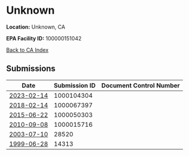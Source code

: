 # Unknown

**Location:** Unknown, CA

**EPA Facility ID:** 100000151042

[Back to CA Index](../../index.md)

## Submissions

| Date | Submission ID | Document Control Number |
|------|--------------|-------------------------|
| [2023-02-14](submissions/1000104304.md) | 1000104304 |  |
| [2018-02-14](submissions/1000067397.md) | 1000067397 |  |
| [2015-06-22](submissions/1000050303.md) | 1000050303 |  |
| [2010-09-08](submissions/1000015716.md) | 1000015716 |  |
| [2003-07-10](submissions/28520.md) | 28520 |  |
| [1999-06-28](submissions/14313.md) | 14313 |  |
